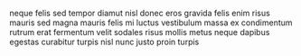 neque felis sed tempor diamut nisl donec eros gravida felis enim risus mauris
sed magna mauris felis mi luctus vestibulum massa ex condimentum rutrum erat
fermentum velit sodales risus mollis metus neque dapibus egestas curabitur
turpis nisl nunc justo proin turpis